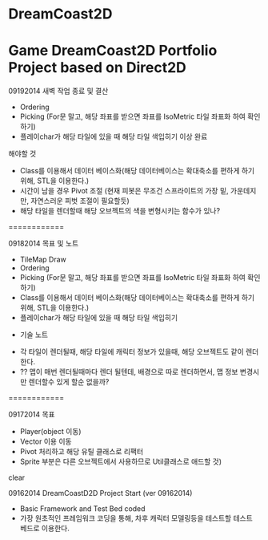 DreamCoast2D
============
Game DreamCoast2D Portfolio Project based on Direct2D
============

09192014 새벽 작업 종료 및 결산
- Ordering
- Picking (For문 말고, 해당 좌표를 받으면 좌표를 IsoMetric 타일 좌표화 하여 확인하기)
- 플레이char가 해당 타일에 있을 때 해당 타일 색입히기
이상 완료

해야할 것
- Class를 이용해서 데이터 베이스화(해당 데이터베이스는 확대축소를 편하게 하기 위해, STL을 이용한다.)
- 시간이 남을 경우 Pivot 조절 (현재 피봇은 무조건 스프라이트의 가장 밑, 가운데지만, 자연스러운 피벗 조절이 필요할듯)
- 해당 타일을 렌더할때 해당 오브젝트의 색을 변형시키는 함수가 있나?

============

09182014 목표 및 노트
- TileMap Draw
- Ordering
- Picking (For문 말고, 해당 좌표를 받으면 좌표를 IsoMetric 타일 좌표화 하여 확인하기)
- Class를 이용해서 데이터 베이스화(해당 데이터베이스는 확대축소를 편하게 하기 위해, STL을 이용한다.)
- 플레이char가 해당 타일에 있을 때 해당 타일 색입히기

* 기술 노트
- 각 타일이 렌더될때, 해당 타일에 캐릭터 정보가 있을때, 해당 오브젝트도 같이 렌더한다.
- ?? 맵이 매번 렌더될때마다 렌더 될텐데, 배경으로 따로 렌더하면서, 
	맵 정보 변경시만 렌더할수 있게 할순 없을까?
	
============

09172014 목표
 - Player(object 이동)
 - Vector 이용 이동
 - Pivot 처리하고 해당 유틸 클래스로 리팩터
 - Sprite 부분은 다른 오브젝트에서 사용하므로 Util클래스로 애드할 것)

 clear

09162014 DreamCoastD2D Project Start (ver 09162014)
 - Basic Framework and Test Bed coded
 - 가장 원초적인 프레임워크 코딩을 통해, 차후 캐릭터 모델링등을 테스트할 테스트 베드로 이용한다. 
